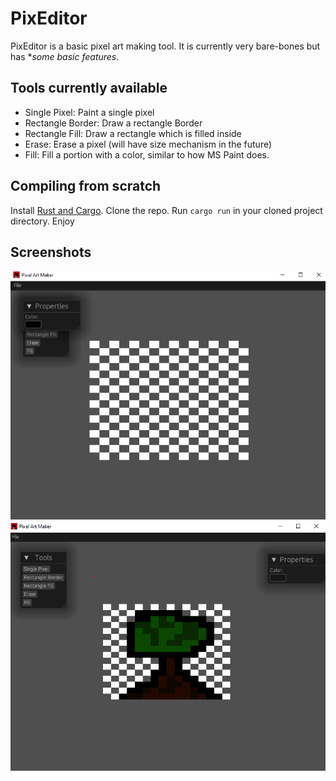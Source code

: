 # PixEditor
PixEditor is a basic pixel art making tool. It is currently very bare-bones but has **some basic features*.

## Tools currently available
- Single Pixel: Paint a single pixel
- Rectangle Border: Draw a rectangle Border
- Rectangle Fill: Draw a rectangle which is filled inside
- Erase: Erase a pixel (will have size mechanism in the future)
- Fill: Fill a portion with a color, similar to how MS Paint does.

## Compiling from scratch
Install [Rust and Cargo](https://www.rust-lang.org/tools/install).
Clone the repo.
Run ``cargo run`` in your cloned project directory.
Enjoy


## Screenshots
![screenshot 1](https://github.com/Quan1umMango/pixeditor/blob/main/screenshots/screenshot0.png)
![screenshot 2](https://github.com/Quan1umMango/pixeditor/blob/main/screenshots/screenshot1.png)
